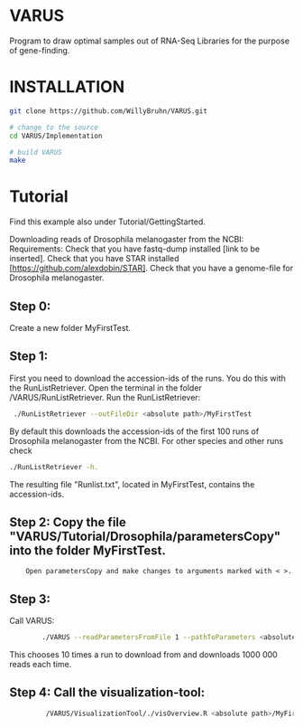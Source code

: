 # VARUS
Program to draw optimal samples out of RNA-Seq Libraries for the purpose of gene-finding.

# INSTALLATION
```sh
git clone https://github.com/WillyBruhn/VARUS.git

# change to the source
cd VARUS/Implementation

# build VARUS
make
``` 

# Tutorial
Find this example also under Tutorial/GettingStarted.

Downloading reads of Drosophila melanogaster from the NCBI:
Requirements:
Check that you have fastq-dump installed [link to be inserted].
Check that you have STAR installed [https://github.com/alexdobin/STAR].
Check that you have a genome-file for Drosophila melanogaster.

## Step 0:
Create a new folder MyFirstTest.

## Step 1: 
First you need to download the accession-ids of the runs.
You do this with the RunListRetriever. Open the terminal in the folder 
/VARUS/RunListRetriever. Run the RunListRetriever:
        
```sh
 ./RunListRetriever --outFileDir <absolute path>/MyFirstTest
``` 
By default this downloads the accession-ids of the first 100 runs of 
Drosophila melanogaster from the NCBI. For other species and other 
runs check
```sh 
./RunListRetriever -h. 
```
The resulting file "Runlist.txt", located in MyFirstTest, contains the accession-ids.

## Step 2: Copy the file "VARUS/Tutorial/Drosophila/parametersCopy" into the folder MyFirstTest.
        Open parametersCopy and make changes to arguments marked with < >.

## Step 3: 
Call VARUS:
```sh        
        ./VARUS --readParametersFromFile 1 --pathToParameters <absolute path>/MyFirstTest
``` 
This chooses 10 times a run to download from and downloads 1000 000 reads each time.

## Step 4: Call the visualization-tool:
```sh
         /VARUS/VisualizationTool/./visOverview.R <absolute path>/MyFirstTest/ AdvancedEstimator
```        
